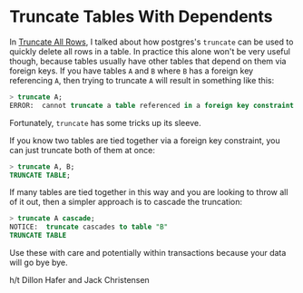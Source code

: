# Truncate Tables With Dependents

In [Truncate All Rows](truncate-all-rows.md), I talked about how postgres's `truncate` can be used to quickly delete all rows in a table. In practice this alone won't be very useful though, because tables usually have other tables that depend on them via foreign keys. If you have tables `A` and `B` where `B` has a foreign key referencing `A`, then trying to truncate `A` will result in something like this:

```sql
> truncate A;
ERROR:  cannot truncate a table referenced in a foreign key constraint
```

Fortunately, `truncate` has some tricks up its sleeve.

If you know two tables are tied together via a foreign key constraint, you can just truncate both of them at once:

```sql
> truncate A, B;
TRUNCATE TABLE;
```

If many tables are tied together in this way and you are looking to throw all of it out, then a simpler approach is to cascade the truncation:

```sql
> truncate A cascade;
NOTICE:  truncate cascades to table "B"
TRUNCATE TABLE
```

Use these with care and potentially within transactions because your data will go bye bye.

h/t Dillon Hafer and Jack Christensen
